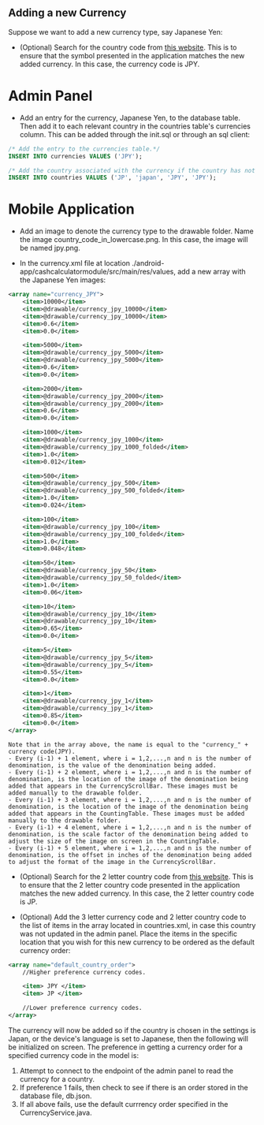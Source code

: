 ## Adding a new Currency

Suppose we want to add a new currency type, say Japanese Yen:

- (Optional) Search for the country code from [this website](https://www.currency-iso.org/dam/downloads/lists/list_one.xml). This is to ensure that the symbol presented in the application matches the new added currency. In this case, the currency code is JPY.

# Admin Panel

- Add an entry for the currency, Japanese Yen, to the database table. Then add it to each relevant country in the countries table's currencies column. This can be added through the init.sql or through an sql client:

```sql
/* Add the entry to the currencies table.*/
INSERT INTO currencies VALUES ('JPY');

/* Add the country associated with the currency if the country has not been added.*/
INSERT INTO countries VALUES ('JP', 'japan', 'JPY', 'JPY');
```

# Mobile Application

- Add an image to denote the currency type to the drawable folder. Name the image country_code_in_lowercase.png. In this case, the image will be named jpy.png.

- In the currency.xml file at location ./android-app/cashcalculatormodule/src/main/res/values, add a new array with the Japanese Yen images:

```xml
<array name="currency_JPY">
    <item>10000</item>
    <item>@drawable/currency_jpy_10000</item>
    <item>@drawable/currency_jpy_10000</item>
    <item>0.6</item>
    <item>0.0</item>

    <item>5000</item>
    <item>@drawable/currency_jpy_5000</item>
    <item>@drawable/currency_jpy_5000</item>
    <item>0.6</item>
    <item>0.0</item>

    <item>2000</item>
    <item>@drawable/currency_jpy_2000</item>
    <item>@drawable/currency_jpy_2000</item>
    <item>0.6</item>
    <item>0.0</item>

    <item>1000</item>
    <item>@drawable/currency_jpy_1000</item>
    <item>@drawable/currency_jpy_1000_folded</item>
    <item>1.0</item>
    <item>0.012</item>

    <item>500</item>
    <item>@drawable/currency_jpy_500</item>
    <item>@drawable/currency_jpy_500_folded</item>
    <item>1.0</item>
    <item>0.024</item>

    <item>100</item>
    <item>@drawable/currency_jpy_100</item>
    <item>@drawable/currency_jpy_100_folded</item>
    <item>1.0</item>
    <item>0.048</item>

    <item>50</item>
    <item>@drawable/currency_jpy_50</item>
    <item>@drawable/currency_jpy_50_folded</item>
    <item>1.0</item>
    <item>0.06</item>

    <item>10</item>
    <item>@drawable/currency_jpy_10</item>
    <item>@drawable/currency_jpy_10</item>
    <item>0.65</item>
    <item>0.0</item>

    <item>5</item>
    <item>@drawable/currency_jpy_5</item>
    <item>@drawable/currency_jpy_5</item>
    <item>0.55</item>
    <item>0.0</item>

    <item>1</item>
    <item>@drawable/currency_jpy_1</item>
    <item>@drawable/currency_jpy_1</item>
    <item>0.85</item>
    <item>0.0</item>
</array>
```

    Note that in the array above, the name is equal to the "currency_" + currency code(JPY).
    - Every (i-1) + 1 element, where i = 1,2,...,n and n is the number of denomination, is the value of the denomination being added.
    - Every (i-1) + 2 element, where i = 1,2,...,n and n is the number of denomination, is the location of the image of the denomination being added that appears in the CurrencyScrollBar. These images must be added manually to the drawable folder.
    - Every (i-1) + 3 element, where i = 1,2,...,n and n is the number of denomination, is the location of the image of the denomination being added that appears in the CountingTable. These images must be added manually to the drawable folder.
    - Every (i-1) + 4 element, where i = 1,2,...,n and n is the number of denomination, is the scale factor of the denomination being added to adjust the size of the image on screen in the CountingTable.
    - Every (i-1) + 5 element, where i = 1,2,...,n and n is the number of denomination, is the offset in inches of the denomination being added to adjust the format of the image in the CurrencyScrollBar.

- (Optional) Search for the 2 letter country code from [this website](https://www.iso.org/obp/ui/#search). This is to ensure that the 2 letter country code presented in the application matches the new added currency. In this case, the 2 letter country code is JP.

- (Optional) Add the 3 letter currency code and 2 letter country code to the list of items in the array located in countries.xml, in case this country was not updated in the admin panel. Place the items in the specific location that you wish for this new currency to be ordered as the default currency order:

```xml
<array name="default_country_order">
    //Higher preference currency codes.

    <item> JPY </item>
    <item> JP </item>

    //Lower preference currency codes.
</array>
```

The currency will now be added so if the country is chosen in the settings is Japan, or the device's language is set to Japanese, then the following will be initialized on screen. The preference in getting a currency order for a specified currency code in the model is:

1. Attempt to connect to the endpoint of the admin panel to read the currency for a country.
2. If preference 1 fails, then check to see if there is an order stored in the database file, db.json.
3. If all above fails, use the default currrency order specified in the CurrencyService.java.
